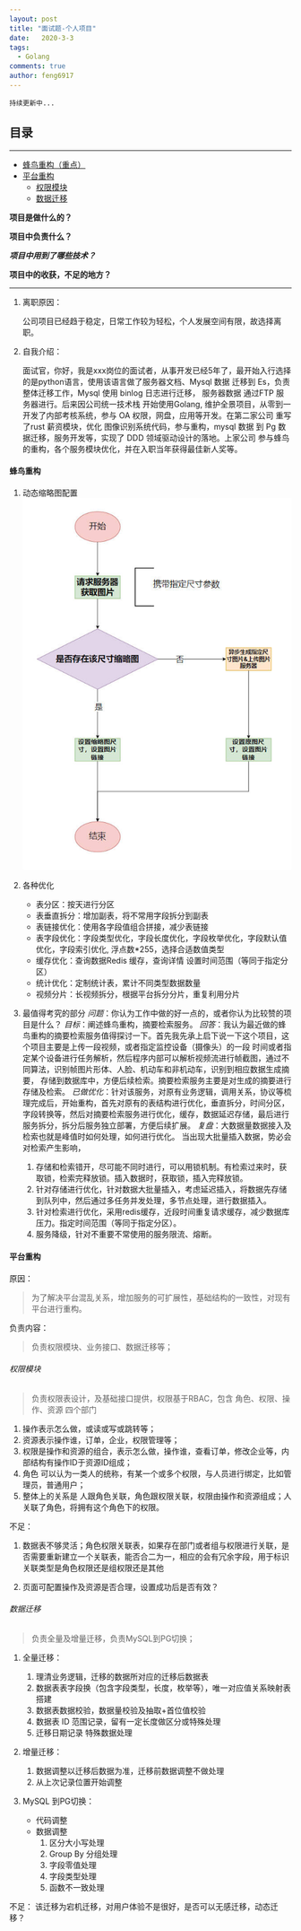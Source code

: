 ```yaml
---
layout: post
title: "面试题-个人项目"
date:   2020-3-3
tags: 
  - Golang
comments: true
author: feng6917
---
```


`持续更新中...`

<!-- more -->

<SCRIPT language=JavaScript>

function password() {

    var testV=0;

    var pass1=prompt('赶紧输密码:', '');

    while (testV < 3) {

        if ( !pass1) history.go(-1);

        if (pass1=="myz") {

            alert('密码正确!');

            break;

        }

        testV+=1;

        if (testV==1) {
            pass1=prompt('密码错了，搞什么啊！还剩两次机会。');
        }

        else if (testV==2) {
            pass1=prompt('密码错了，搞什么啊！还剩一次机会。');
        }

    }

    if (pass1 !="password" & testV==3) history.go(-1);

    return " ";

}

document.write(password());

</SCRIPT>

## 目录

---

- [蜂鸟重构（重点）](#蜂鸟重构)
- [平台重构](#平台重构)
  - [权限模块](#权限模块)
  - [数据迁移](#数据迁移)

**项目是做什么的？**

**项目中负责什么？**

***项目中用到了哪些技术？***

**项目中的收获，不足的地方？**

---

1. 离职原因：

    公司项目已经趋于稳定，日常工作较为轻松，个人发展空间有限，故选择离职。

2. 自我介绍：

    面试官，你好，我是xxx岗位的面试者，从事开发已经5年了，最开始入行选择的是python语言，使用该语言做了服务器文档、Mysql 数据 迁移到 Es，负责整体迁移工作，Mysql 使用 binlog 日志进行迁移，
    服务器数据 通过FTP 服务器进行。后来因公司统一技术栈 开始使用Golang, 维护全景项目，从零到一 开发了内部考核系统，参与 OA 权限，网盘，应用等开发。在第二家公司 重写了rust 薪资模块，优化
    图像识别系统代码，参与重构，mysql 数据 到 Pg 数据迁移，服务开发等，实现了 DDD 领域驱动设计的落地。上家公司 参与蜂鸟的重构，各个服务模块优化，并在入职当年获得最佳新人奖等。

#### 蜂鸟重构

1. 动态缩略图配置
![img](../images/2020-3-3/13.jpg)

2. 各种优化
    - 表分区：按天进行分区
    - 表垂直拆分：增加副表，将不常用字段拆分到副表
    - 表链接优化：使用各字段值组合拼接，减少表链接
    - 表字段优化：字段类型优化，字段长度优化，字段枚举优化，字段默认值优化，字段索引优化, 浮点数*255，选择合适数值类型
    - 缓存优化：查询数据Redis 缓存，查询详情 设置时间范围（等同于指定分区）
    - 统计优化：定制统计表，累计不同类型数据数量
    - 视频分片：长视频拆分，根据平台拆分分片，重复利用分片

3. 最值得考究的部分
    *问题*：你认为工作中做的好一点的，或者你认为比较赞的项目是什么？
    *目标*：阐述蜂鸟重构，摘要检索服务。
    *回答*：我认为最近做的蜂鸟重构的摘要检索服务值得探讨一下。首先我先承上启下说一下这个项目，这个项目主要是上传一段视频，或者指定监控设备（摄像头）的一段
    时间或者指定某个设备进行任务解析，然后程序内部可以解析视频流进行帧截图，通过不同算法，识别帧图片形体、人脸、机动车和非机动车，识别到相应数据生成摘要，
    存储到数据库中，方便后续检索。摘要检索服务主要是对生成的摘要进行存储及检索。
    *已做优化*：针对该服务，对原有业务逻辑，调用关系，协议等梳理完成后，开始重构，首先对原有的表结构进行优化，垂直拆分，时间分区，字段转换等，然后对摘要检索服务进行优化，缓存，数据延迟存储，最后进行服务拆分，拆分后服务独立部署，方便后续扩展。
    *复盘*：大数据量数据接入及检索也就是峰值时如何处理，如何进行优化。
    当出现大批量插入数据，势必会对检索产生影响，
    1. 存储和检索错开，尽可能不同时进行，可以用锁机制。有检索过来时，获取锁，检索完释放锁。插入数据时，获取锁，插入完释放锁。
    2. 针对存储进行优化，针对数据大批量插入，考虑延迟插入，将数据先存储到队列中，然后通过多任务并发处理，多节点处理，进行数据插入。
    3. 针对检索进行优化，采用redis缓存，近段时间重复请求缓存，减少数据库压力。指定时间范围（等同于指定分区）。
    4. 服务降级，针对不重要不常使用的服务限流、熔断。

#### 平台重构

原因：
> 为了解决平台混乱关系，增加服务的可扩展性，基础结构的一致性，对现有平台进行重构。

负责内容：
> 负责权限模块、业务接口、数据迁移等；

###### 权限模块
>
> 负责权限表设计，及基础接口提供，权限基于RBAC，包含 角色、权限、操作、资源 四个部门

1. 操作表示怎么做，或读或写或跳转等；
2. 资源表示操作谁，订单，企业，权限管理等；
3. 权限是操作和资源的组合，表示怎么做，操作谁，查看订单，修改企业等，内部结构有操作ID于资源ID组成；
4. 角色 可以认为一类人的统称，有某一个或多个权限，与人员进行绑定，比如管理员，普通用户；
5. 整体上的关系是 人跟角色关联，角色跟权限关联，权限由操作和资源组成；人关联了角色，将拥有这个角色下的权限。

不足：

1. 数据表不够灵活；角色权限关联表，如果存在部门或者组与权限进行关联，是否需要重新建立一个关联表，能否合二为一，相应的会有冗余字段，用于标识关联类型是角色权限还是组权限还是其他

2. 页面可配置操作及资源是否合理，设置成功后是否有效？

###### 数据迁移
>
> 负责全量及增量迁移，负责MySQL到PG切换；

1. 全量迁移：
    1. 理清业务逻辑，迁移的数据所对应的迁移后数据表
    2. 数据表表字段换（包含字段类型，长度，枚举等），唯一对应值关系映射表搭建
    3. 数据表数据校验，数据量校验及抽取+首位值校验
    4. 数据表 ID 范围记录，留有一定长度做区分或特殊处理
    5. 迁移日期记录 特殊数据处理

2. 增量迁移：
    1. 数据调整以迁移后数据为准，迁移前数据调整不做处理
    2. 从上次记录位置开始调整

3. MySQL 到PG切换：
    - 代码调整
    - 数据调整
        1. 区分大小写处理
        2. Group By 分组处理
        3. 字段零值处理
        4. 字段类型处理
        5. 函数不一致处理

不足：
​ 该迁移为宕机迁移，对用户体验不是很好，是否可以无感迁移，动态迁移？
